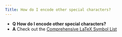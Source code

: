 ```yaml
---
Title: How do I encode other special characters?
---
```


- **Q How do I encode other special characters?**
- **A** Check out the [Comprehensive LaTeX Symbol List](http://www.ctan.org/tex-archive/info/symbols/comprehensive/symbols-a4.pdf)
